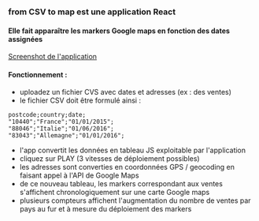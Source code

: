### from CSV to map est une application React
#### Elle fait apparaître les markers Google maps en fonction des dates assignées


[Screenshot de l'application](https://i.ibb.co/8z7jGLH/Screenshot-2.jpg)

#### Fonctionnement :
  
* uploadez un fichier CVS avec dates et adresses (ex : des ventes)
* le fichier CSV doit être formulé ainsi :
```
postcode;country;date;
"10440";"France";"01/01/2015";
"88046";"Italie";"01/06/2016";
"83043";"Allemagne";"01/01/2016";
```
* l'app convertit les données en tableau JS exploitable par l'application
* cliquez sur PLAY (3 vitesses de déploiement possibles)
* les adresses sont converties en coordonnées GPS / geocoding en faisant appel à l'API de Google Maps
* de ce nouveau tableau, les markers correspondant aux ventes s'affichent chronologiquement sur une carte Google maps
* plusieurs compteurs affichent l'augmentation du nombre de ventes par pays au fur et à mesure du déploiement des markers